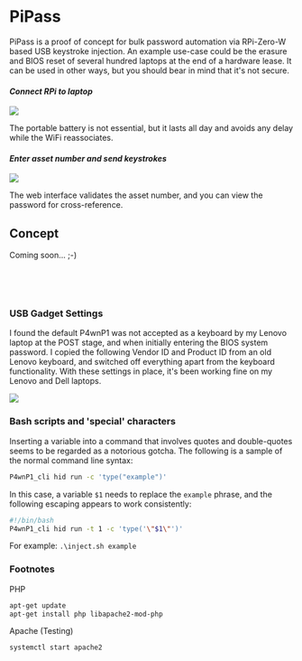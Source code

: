 # PiPass

PiPass is a proof of concept for bulk password automation via RPi-Zero-W based USB keystroke injection. An example use-case could be the erasure and BIOS reset of several hundred laptops at the end of a hardware lease. It can be used in other ways, but you should bear in mind that it's not secure.

#### *Connect RPi to laptop*
![](https://github.com/jonathancraddock/PiPass/blob/main/images/pipass-laptop-1.jpg)

The portable battery is not essential, but it lasts all day and avoids any delay while the WiFi reassociates.

#### *Enter asset number and send keystrokes*
![](https://github.com/jonathancraddock/PiPass/blob/main/images/pipass-phone-1.jpg)

The web interface validates the asset number, and you can view the password for cross-reference.

## Concept

Coming soon... ;-)

&nbsp;  

&nbsp;  

### USB Gadget Settings

I found the default P4wnP1 was not accepted as a keyboard by my Lenovo laptop at the POST stage, and when initially entering the BIOS system password. I copied the following Vendor ID and Product ID from an old Lenovo keyboard, and switched off everything apart from the keyboard functionality. With these settings in place, it's been working fine on my Lenovo and Dell laptops.

![](https://github.com/jonathancraddock/PiPass/blob/main/images/usb-gadget-settings.jpg)

### Bash scripts and 'special' characters

Inserting a variable into a command that involves quotes and double-quotes seems to be regarded as a notorious gotcha. The following is a sample of the normal command line syntax:

```bash
P4wnP1_cli hid run -c 'type("example")'
```

In this case, a variable `$1` needs to replace the `example` phrase, and the following escaping appears to work consistently:

```bash
#!/bin/bash
P4wnP1_cli hid run -t 1 -c 'type('\"$1\"')'
```

For example: `.\inject.sh example`

### Footnotes

PHP
```bash
apt-get update
apt-get install php libapache2-mod-php
```

Apache (Testing)
```bash
systemctl start apache2
```
